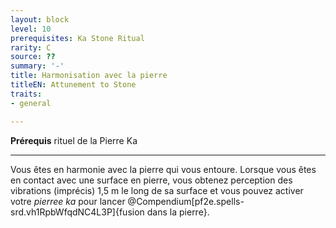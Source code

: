 ```yaml
---
layout: block
level: 10
prerequisites: Ka Stone Ritual
rarity: C
source: ??
summary: '-'
title: Harmonisation avec la pierre
titleEN: Attunement to Stone
traits:
- general

---
```


<p><span id="ctl00_MainContent_DetailedOutput"><strong>Prérequis</strong> rituel de la Pierre Ka<br></span></p>
<hr>
<p>Vous êtes en harmonie avec la pierre qui vous entoure. Lorsque vous êtes en contact avec une surface en pierre, vous obtenez perception des vibrations (imprécis) 1,5 m le long de sa surface et vous pouvez activer votre <em>pierree ka</em> pour lancer @Compendium[pf2e.spells-srd.vh1RpbWfqdNC4L3P]{fusion dans la pierre}.&nbsp;</p>